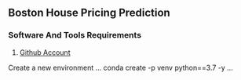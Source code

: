 ## Boston House Pricing Prediction

### Software And Tools Requirements

1. [Github Account](https://github.com)

Create a new environment
...
 conda create -p venv python==3.7 -y
...
